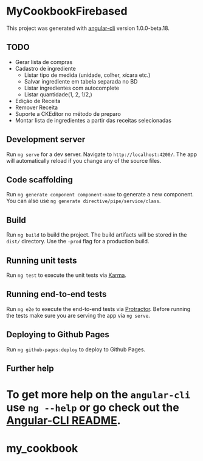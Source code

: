 # MyCookbookFirebased

This project was generated with [angular-cli](https://github.com/angular/angular-cli) version 1.0.0-beta.18.

## TODO

* Gerar lista de compras
* Cadastro de ingrediente
  * Listar tipo de medida (unidade, colher, xícara etc.)
  * Salvar ingrediente em tabela separada no BD
  * Listar ingredientes com autocomplete
  * Listar quantidade(1, 2, 1/2,)
* Edição de Receita
* Remover Receita
* Suporte a CKEditor no método de preparo
* Montar lista de ingredientes a partir das receitas selecionadas


## Development server
Run `ng serve` for a dev server. Navigate to `http://localhost:4200/`. The app will automatically reload if you change any of the source files.

## Code scaffolding

Run `ng generate component component-name` to generate a new component. You can also use `ng generate directive/pipe/service/class`.

## Build

Run `ng build` to build the project. The build artifacts will be stored in the `dist/` directory. Use the `-prod` flag for a production build.

## Running unit tests

Run `ng test` to execute the unit tests via [Karma](https://karma-runner.github.io).

## Running end-to-end tests

Run `ng e2e` to execute the end-to-end tests via [Protractor](http://www.protractortest.org/).
Before running the tests make sure you are serving the app via `ng serve`.

## Deploying to Github Pages

Run `ng github-pages:deploy` to deploy to Github Pages.

## Further help

To get more help on the `angular-cli` use `ng --help` or go check out the [Angular-CLI README](https://github.com/angular/angular-cli/blob/master/README.md).
=======
# my_cookbook
